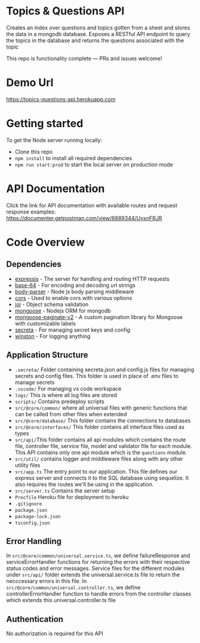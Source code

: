 # Topics & Questions API
Creates an index over questions and topics gotten from a sheet and stores the data in a mongodb database. Exposes a RESTful API endpoint to query the topics in the database and returns the questions associated with the topic

This repo is functionality complete — PRs and issues welcome!

# Demo Url
https://topics-questions-api.herokuapp.com

# Getting started

To get the Node server running locally:

- Clone this repo
- `npm install` to install all required dependencies
- `npm run start:prod` to start the local server on production mode

# API Documentation
Click the link for API documentation with available routes and request response examples: https://documenter.getpostman.com/view/6889344/UyxnFRJR

# Code Overview

## Dependencies

- [expressjs](https://github.com/expressjs/express) - The server for handling and routing HTTP requests
- [base-64](github.com/mathiasbynens/base64) - For encoding and decoding url strings
- [body-parser](github.com/expressjs/body-parser) - Node js body parsing middleware
- [cors](github.com/expressjs/cors) - Used to enable cors with various options
- [joi](github.com/sideway/joi) - Object schema validation
- [mongoose](https://www.npmjs.com/package/mongoose) - Nodejs ORM for mongodb
- [mongoose-paginate-v2](https://www.npmjs.com/package/mongoose-paginate-v2) - A custom pagination library for Mongoose with customizable labels
- [secreta](https://www.npmjs.com/package/secreta) - For managing secret keys and config
- [winston](github.com/winstonjs/winston) - For logging anything

## Application Structure

- `.secreta/` Folder containing secreta.json and config.js files for managing secrets and config files. This folder is used in place of .env files to manage secrets
- `.vscode/` For managing vs code workspace
- `logs/` This is where all log files are stored
- `scripts/` Contains predeploy scripts
- `src/@core/common/` where all universal files with generic functions that can be called from other files when extended
- `src/@core/database/` This folder contains the connections to databases
- `src/@core/interfaces/` This folder contains all interface files used as types
- `src/api/`This folder contains all api modules which contains the route file, controller file, service file, model and validator file for each module. This API contains only one api module which is the `questions` module.
- `src/util/` contains logger and middleware files along with any other utility files
- `src/app.ts` The entry point to our application. This file defines our express server and connects it to the SQL database using sequelize. It also requires the routes we'll be using in the application.
- `src/server.ts` Contains the server setup
- `Procfile` Heroku file for deployment to heroku
- `.gitignore`
- `package.json`
- `package-lock.json`
- `tsconfig.json`

## Error Handling

In `src/@core/common/universal.service.ts`, we define failureResponse and serviceErrorHandler functions for returning the errors with their respective status codes and error messages. Service files for the different modules under `src/api/` folder extends the universal.service.ts file to return the necccessary errors in this file.
In `src/@core/common/universal.controller.ts`, we define controllerErrorHandler function to handle errors from the controller classes which extends this universal.controller.ts file

## Authentication
No authorization is required for this API


<br />
